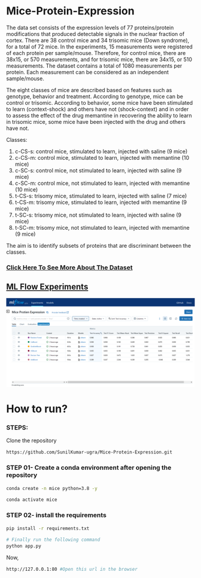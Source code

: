 # Mice-Protein-Expression

The data set consists of the expression levels of 77 proteins/protein modifications that produced detectable signals in the nuclear fraction of cortex. There are 38 control mice and 34 trisomic mice (Down syndrome), for a total of 72 mice. In the experiments, 15 measurements were registered of each protein per sample/mouse. Therefore, for control mice, there are 38x15, or 570 measurements, and for trisomic mice, there are 34x15, or 510 measurements. The dataset contains a total of 1080 measurements per protein. Each measurement can be considered as an independent sample/mouse.



The eight classes of mice are described based on features such as genotype, behavior and treatment. According to genotype, mice can be control or trisomic. According to behavior, some mice have been stimulated to learn (context-shock) and others have not (shock-context) and in order to assess the effect of the drug memantine in recovering the ability to learn in trisomic mice, some mice have been injected with the drug and others have not.

Classes:
1. c-CS-s: control mice, stimulated to learn, injected with saline (9 mice)
2. c-CS-m: control mice, stimulated to learn, injected with memantine (10 mice)
3. c-SC-s: control mice, not stimulated to learn, injected with saline (9 mice)
4. c-SC-m: control mice, not stimulated to learn, injected with memantine (10 mice)
5. t-CS-s: trisomy mice, stimulated to learn, injected with saline (7 mice)
6. t-CS-m: trisomy mice, stimulated to learn, injected with memantine (9 mice)
7. t-SC-s: trisomy mice, not stimulated to learn, injected with saline (9 mice)
8. t-SC-m: trisomy mice, not stimulated to learn, injected with memantine (9 mice)

The aim is to identify subsets of proteins that are discriminant between the classes.

### [Click Here To See More About The Dataset]( https://archive.ics.uci.edu/dataset/342/mice+protein+expression)   
##  [ML Flow Experiments](https://dagshub.com/SunilKumar-ugra/Mice-Protein-Expression.mlflow/)

[![alt text](/static/mice_mlflow.PNG)](https://dagshub.com/SunilKumar-ugra/Mice-Protein-Expression.mlflow/)




# How to run?
### STEPS:

Clone the repository

```bash
https://github.com/SunilKumar-ugra/Mice-Protein-Expression.git
```
### STEP 01- Create a conda environment after opening the repository

```bash
conda create -n mice python=3.8 -y
```

```bash
conda activate mice
```


### STEP 02- install the requirements
```bash
pip install -r requirements.txt
```

```bash
# Finally run the following command
python app.py
```

Now,
```bash
http://127.0.0.1:80 #Open this url in the browser
``` 
